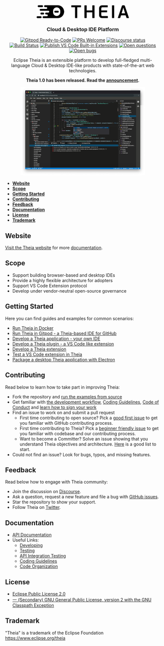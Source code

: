 <br/>
<div id="theia-logo" align="center">
    <br />
    <img src="https://raw.githubusercontent.com/eclipse-theia/theia/master/logo/theia-logo.svg?sanitize=true" alt="Theia Logo" width="300"/>
    <h3>Cloud & Desktop IDE Platform</h3>
</div>

<div id="badges" align="center">

  [![Gitpod Ready-to-Code](https://img.shields.io/badge/Gitpod-Ready--to--Code-blue?logo=gitpod)](https://gitpod.io/#https://github.com/eclipse-theia/theia)
  [![PRs Welcome](https://img.shields.io/badge/PRs-welcome-brightgreen.svg?style=flat-curved)](https://github.com/eclipse-theia/theia/labels/help%20wanted)
  [![Discourse status](https://img.shields.io/discourse/status?label=Chat&server=https%3A%2F%2Fcommunity.theia-ide.org%2F)](https://community.theia-ide.org/)
  [![Build Status](https://travis-ci.com/eclipse-theia/theia.svg?branch=master)](https://travis-ci.com/eclipse-theia/theia)
  [![Publish VS Code Built-in Extensions](https://github.com/theia-ide/vscode-builtin-extensions/workflows/publish-vscode-built-in-extensions/badge.svg)](https://github.com/theia-ide/vscode-builtin-extensions/actions)
  [![Open questions](https://img.shields.io/badge/Open-questions-blue.svg?style=flat-curved)](https://github.com/eclipse-theia/theia/labels/question)
  [![Open bugs](https://img.shields.io/badge/Open-bugs-red.svg?style=flat-curved)](https://github.com/eclipse-theia/theia/labels/bug)

  Eclipse Theia is an extensible platform to develop full-fledged multi-language Cloud & Desktop IDE-like products with state-of-the-art web  technologies.

  **Theia 1.0 has been released. Read the [announcement](https://dev.to/svenefftinge/theia-1-0-finally-a-good-browser-ide-3ok0).**

</div>

<div style='margin:0 auto;width:80%;'>

![Theia](https://raw.githubusercontent.com/eclipse-theia/theia/master/doc/images/theia-screenshot.png)

</div>

- [**Website**](#website)
- [**Scope**](#scope)
- [**Getting Started**](#getting-started)
- [**Contributing**](#contributing)
- [**Feedback**](#feedback)
- [**Documentation**](#documentation)
- [**License**](#license)
- [**Trademark**](#trademark)

## Website

[Visit the Theia website](http://www.theia-ide.org) for more [documentation](http://www.theia-ide.org/doc).

## Scope
- Support building browser-based and desktop IDEs
- Provide a highly flexible architecture for adopters
- Support VS Code Extension protocol
- Develop under vendor-neutral open-source governance

## Getting Started
Here you can find guides and examples for common scenarios:
- [Run Theia in Docker](https://github.com/theia-ide/theia-apps#theia-docker)
- [Run Theia in Gitpod - a Theia-based IDE for GitHub](doc/Developing.md#run-the-browser-example-with-gitpod)
- [Develop a Theia application - your own IDE](https://www.theia-ide.org/doc/Composing_Applications.html)
- [Develop a Theia plugin - a VS Code like extension](https://www.theia-ide.org/doc/Authoring_Plugins.html)
- [Develop a Theia extension](http://www.theia-ide.org/doc/Authoring_Extensions.html)
- [Test a VS Code extension in Theia](https://github.com/eclipse-theia/theia/wiki/Testing-VS-Code-extensions)
- [Package a desktop Theia application with Electron](https://github.com/theia-ide/yangster-electron)

## Contributing

Read below to learn how to take part in improving Theia:
- Fork the repository and [run the examples from source](doc/Developing.md#quick-start)
- Get familiar with [the development workflow](doc/Developing.md), [Coding Guidelines](https://github.com/eclipse-theia/theia/wiki/Coding-Guidelines), [Code of Conduct](CODE_OF_CONDUCT.md) and [learn how to sign your work](CONTRIBUTING.md#sign-your-work)
- Find an issue to work on and submit a pull request
  - First time contributing to open source? Pick a [good first issue](https://github.com/eclipse-theia/theia/labels/good%20first%20issue) to get you familiar with GitHub contributing process.
  - First time contributing to Theia? Pick a [beginner friendly issue](https://github.com/eclipse-theia/theia/labels/beginners) to get you familiar with codebase and our contributing process.
  - Want to become a Committer? Solve an issue showing that you understand Theia objectives and architecture. [Here](https://github.com/eclipse-theia/theia/labels/help%20wanted) is a good list to start.
- Could not find an issue? Look for bugs, typos, and missing features.

## Feedback

Read below how to engage with Theia community:
- Join the discussion on [Discourse](https://community.theia-ide.org/).
- Ask a question, request a new feature and file a bug with [GitHub issues](https://github.com/eclipse-theia/theia/issues/new).
- Star the repository to show your support.
- Follow Theia on [Twitter](https://twitter.com/theia_ide).

## Documentation

- [API Documentation](https://eclipse-theia.github.io/theia/docs/next/index.html)
- Useful Links:
  - [Developing](doc/Developing.md)
  - [Testing](doc/Testing.md)
  - [API Integration Testing](doc/api-testing.md)
  - [Coding Guidelines](https://github.com/eclipse-theia/theia/wiki/Coding-Guidelines)
  - [Code Organization](https://github.com/eclipse-theia/theia/wiki/Code-Organization)

## License

- [Eclipse Public License 2.0](LICENSE)
- [一 (Secondary) GNU General Public License, version 2 with the GNU Classpath Exception](LICENSE)


## Trademark
"Theia" is a trademark of the Eclipse Foundation
https://www.eclipse.org/theia

